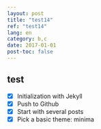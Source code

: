 ```yaml
---
layout: post
title: "test14"
ref: "test14"
lang: en
category: b,c
date: 2017-01-01
post-toc: false
---
```


## test
- [X] Initialization with Jekyll
- [X] Push to Github
- [X] Start with several posts
- [X] Pick a basic theme: minima
